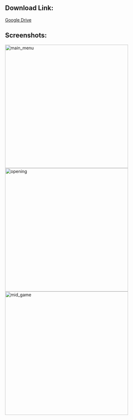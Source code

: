 <h2>Download Link:</h2>
<a href="https://drive.google.com/file/d/1_pk4fY0K1uHQsxn-pbOkF4yuMjsQOJ7F/view?usp=drive_link" target="_blank">Google Drive</a>

<h2>Screenshots:</h2>
<img width="402" alt="main_menu" src="https://github.com/user-attachments/assets/e623e624-9252-4d92-887e-9133e2845d46">
<img width="402" alt="opening" src="https://github.com/user-attachments/assets/a90a9bbe-16ec-4e80-81a4-bc6b8a8ee96f">
<img width="402" alt="mid_game" src="https://github.com/user-attachments/assets/83e6aaf1-cbf5-4820-87bb-163bf889f87b">
